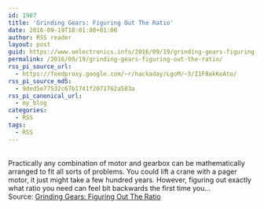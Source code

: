 ```yaml
---
id: 1907
title: 'Grinding Gears: Figuring Out The Ratio'
date: 2016-09-19T18:01:00+01:00
author: RSS reader
layout: post
guid: https://www.uelectronics.info/2016/09/19/grinding-gears-figuring-out-the-ratio/
permalink: /2016/09/19/grinding-gears-figuring-out-the-ratio/
rss_pi_source_url:
  - https://feedproxy.google.com/~r/hackaday/LgoM/~3/I1F8akKoAto/
rss_pi_source_md5:
  - 9ded5e77532c67b1741f2071762a583a
rss_pi_canonical_url:
  - my_blog
categories:
  - RSS
tags:
  - RSS
---
```

&#013;  
Practically any combination of motor and gearbox can be mathematically arranged to fit all sorts of problems. You could lift a crane with a pager motor, it just might take a few hundred years. However, figuring out exactly what ratio you need can feel bit backwards the first time you…&#013;  
Source: <a href="https://feedproxy.google.com/~r/hackaday/LgoM/~3/I1F8akKoAto/" target="_blank">Grinding Gears: Figuring Out The Ratio</a>